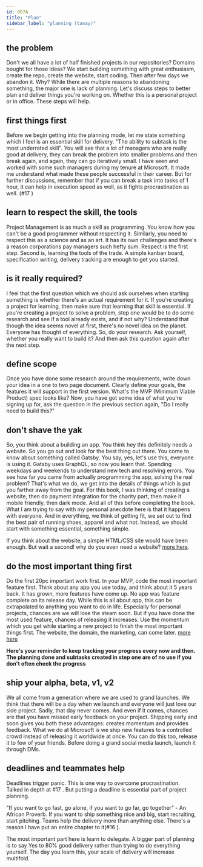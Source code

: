 ```yaml
---
id: 007A
title: "Plan"
sidebar_label: "planning (tanay)"
---
```


## the problem

Don't we all have a lot of half finished projects in our repositories? Domains bought for those ideas? We start building something with great enthusiasm, create the repo, create the website, start coding. Then after few days we abandon it. Why? While there are multiple reasons to abandoning something, the major one is lack of planning. Let's discuss steps to better plan and deliver things you're working on. Whether this is a personal project or in office. These steps will help.

## first things first

Before we begin getting into the planning mode, let me state something which I feel is an essential skill for delivery. "The ability to subtask is the most underrated skill". You will see that a lot of managers who are really good at delivery, they can break the problem into smaller problems and then break again, and again, they can go iteratively small. I have seen and worked with some such managers during my tenure at Microsoft. It made me understand what made these people successful in their career. But for further discussions, remember that if you can break a task into tasks of 1 hour, it can help in execution speed as well, as it fights procrastination as well. (#17 )

## learn to respect the skill, the tools

Project Management is as much a skill as programming. You know how you can't be a good programmer without respecting it. Similarly, you need to respect this as a science and as an art. It has its own challenges and there's a reason corporations pay managers such hefty sum. Respect is the first step. Second is, learning the tools of the trade. A simple kanban board, specification writing, delivery tracking are enough to get you started.

## is it really required?

I feel that the first question which we should ask ourselves when starting something is whether there's an actual requirement for it. If you're creating a project for learning, then make sure that learning that skill is essential. If you're creating a project to solve a problem, step one would be to do some research and see if a tool already exists, and if not why? Understand that though the idea seems novel at first, there's no novel idea on the planet. Everyone has thought of everything. So, do your research. Ask yourself, whether you really want to build it? And then ask this question again after the next step.

## define scope

Once you have done some research around the requirements, write down your idea in a one to two page document. Clearly define your goals, the features it will support in the first version. What's the MVP (Minimum Viable Product) spec looks like?
Now, you have got some idea of what you're signing up for, ask the question in the previous section again, "Do I really need to build this?"

## don't shave the yak

So, you think about a building an app. You think hey this definitely needs a website. So you go out and look for the best thing out there. You come to know about something called Gatsby. You say, yes, let's use this, everyone is using it. Gatsby uses GraphQL, so now you learn that. Spending weekdays and weekends to understand new tech and resolving errors. You see how far you came from actually programming the app, solving the real problem? That's what we do, we get into the details of things which is put you farther away from the goal. For this book, I was thinking of creating a website, then do payment integration for the charity part, then make it mobile friendly, then dark mode. And all of this before completing the book. What I am trying to say with my personal anecdote here is that it happens with everyone. And in everything, we think of getting fit, we set out to find the best pair of running shoes, apparel and what not. Instead, we should start with something essential, something simple.

If you think about the website, a simple HTML/CSS site would have been enough.
But wait a second! why do you even need a website?
[more here](https://projects.csail.mit.edu/gsb/old-archive/gsb-archive/gsb2000-02-11.html).

## do the most important thing first

Do the first 20pc important work first. In your MVP, code the most important feature first. Think about any app you use today, and think about it 5 years back. It has grown, more features have come up. No app was feature complete on its release day. While this is all about app, this can be extrapolated to anything you want to do in life. Especially for personal projects, chances are we will lose the steam soon. But if you have done the most used feature, chances of releasing it increases. Use the momentum which you get while starting a new project to finish the most important things first. The website, the domain, the marketing, can come later.
[more here](https://en.wikipedia.org/wiki/Pareto_principle)

**Here's your reminder to keep tracking your progress every now and then. The planning done and subtasks created in step one are of no use if you don't often check the progress**

## ship your alpha, beta, v1, v2

We all come from a generation where we are used to grand launches. We think that there will be a day when we launch and everyone will just love our side project. Sadly, that day never comes. And even if it comes, chances are that you have missed early feedback on your project.
Shipping early and soon gives you both these advantages: creates momentum and provides feedback. What we do at Microsoft is we ship new features to a controlled crowd instead of releasing it worldwide at once. You can do this too, release it to few of your friends. Before doing a grand social media launch, launch it through DMs.

## deadlines and teammates help

Deadlines trigger panic. This is one way to overcome procrastination. Talked in depth at #17 . But putting a deadline is essential part of project planning.

"If you want to go fast, go alone, if you want to go far, go together" - An African Proverb. If you want to ship something nice and big, start recruiting, start pitching. Teams help the delivery more than anything else. There's a reason I have put an entire chapter to it(#16 ).

The most important part here is learn to delegate. A bigger part of planning is to say Yes to 80% good delivery rather than trying to do everything yourself. The day you learn this, your scale of delivery will increase multifold.
